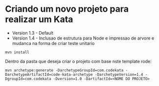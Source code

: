 # Criando um novo projeto para realizar um Kata

- Version 1.3 - Default
- Version 1.4 - Inclusao de estrutura para Node e impressao de arvore e mudanca na forma de criar teste unitario

```
mvn install
```
Dentro da pasta que deseja criar o projeto com base nste template rode:

```
mvn archetype:generate -DarchetypeGroupId=com.codekata -DarchetypeArtifactId=code-kata-archetype -DarchetypeVersion=1.4 -DgroupId=com.codekata -Dversion=1.0 -DartifactId=<NOME DO PROJETO>
```


